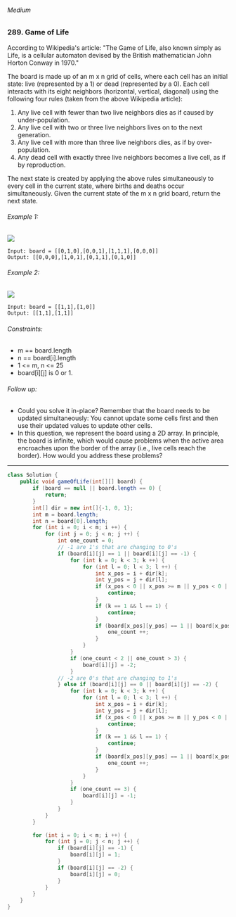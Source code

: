 ###### Medium

### 289. Game of Life

According to Wikipedia's article: "The Game of Life, also known simply as Life, is a cellular automaton devised by the British
mathematician John Horton Conway in 1970."

The board is made up of an m x n grid of cells, where each cell has an initial state: live (represented by a 1) or dead
(represented by a 0). Each cell interacts with its eight neighbors (horizontal, vertical, diagonal) using the following four rules
(taken from the above Wikipedia article):

1. Any live cell with fewer than two live neighbors dies as if caused by under-population.
2. Any live cell with two or three live neighbors lives on to the next generation.
3. Any live cell with more than three live neighbors dies, as if by over-population.
4. Any dead cell with exactly three live neighbors becomes a live cell, as if by reproduction.

The next state is created by applying the above rules simultaneously to every cell in the current state, where births and deaths
occur simultaneously. Given the current state of the m x n grid board, return the next state.

 

###### Example 1:
![](https://assets.leetcode.com/uploads/2020/12/26/grid1.jpg)
```
Input: board = [[0,1,0],[0,0,1],[1,1,1],[0,0,0]]
Output: [[0,0,0],[1,0,1],[0,1,1],[0,1,0]]
```
###### Example 2:
![](https://assets.leetcode.com/uploads/2020/12/26/grid2.jpg)
```
Input: board = [[1,1],[1,0]]
Output: [[1,1],[1,1]]
```

###### Constraints:

* m == board.length
* n == board[i].length
* 1 <= m, n <= 25
* board[i][j] is 0 or 1.
 

###### Follow up:

* Could you solve it in-place? Remember that the board needs to be updated simultaneously: You cannot update some
cells first and then use their updated values to update other cells.
* In this question, we represent the board using a 2D array. In principle, the board is infinite, which would cause problems
when the active area encroaches upon the border of the array (i.e., live cells reach the border). How would you address
these problems?

***

```java
class Solution {
    public void gameOfLife(int[][] board) {
        if (board == null || board.length == 0) {
            return;
        }
        int[] dir = new int[]{-1, 0, 1};
        int m = board.length;
        int n = board[0].length;
        for (int i = 0; i < m; i ++) {
            for (int j = 0; j < n; j ++) {
                int one_count = 0;
                // -1 are 1's that are changing to 0's
                if (board[i][j] == 1 || board[i][j] == -1) {
                    for (int k = 0; k < 3; k ++) {
                        for (int l = 0; l < 3; l ++) {
                            int x_pos = i + dir[k];
                            int y_pos = j + dir[l];
                            if (x_pos < 0 || x_pos >= m || y_pos < 0 || y_pos >= n) {
                                continue;
                            }
                            if (k == 1 && l == 1) {
                                continue;
                            }
                            if (board[x_pos][y_pos] == 1 || board[x_pos][y_pos] == -2) {
                                one_count ++;
                            }
                        }
                    }
                    if (one_count < 2 || one_count > 3) {
                        board[i][j] = -2;
                    }
                // -2 are 0's that are changing to 1's
                } else if (board[i][j] == 0 || board[i][j] == -2) {
                    for (int k = 0; k < 3; k ++) {
                        for (int l = 0; l < 3; l ++) {
                            int x_pos = i + dir[k];
                            int y_pos = j + dir[l];
                            if (x_pos < 0 || x_pos >= m || y_pos < 0 || y_pos >= n) {
                                continue;
                            }
                            if (k == 1 && l == 1) {
                                continue;
                            }
                            if (board[x_pos][y_pos] == 1 || board[x_pos][y_pos] == -2) {
                                one_count ++;
                            }
                        }
                    }
                    if (one_count == 3) {
                        board[i][j] = -1;
                    }
                }
            }
        }
        
        for (int i = 0; i < m; i ++) {
            for (int j = 0; j < n; j ++) {
                if (board[i][j] == -1) {
                    board[i][j] = 1;
                }
                if (board[i][j] == -2) {
                    board[i][j] = 0;
                }
            }
        }
    }
}
```
